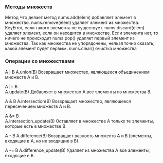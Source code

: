 ### Методы множеств

Метод                       Что делает метод
nums.add(elem)              добавляет элемент в множество.
nums.remove(elem)           удаляет элемент из множества. KeyError, если такого элемента не существует.
nums.discard(elem)          удаляет элемент, если он находится в множестве. Если элемента нет, то ничего не происходит
nums.pop()                  удаляет первый элемент из множества. Так как множества не упорядочены, нельзя точно сказать,
                            какой элемент будет первым.
nums.clear()                очистка множества

### Операции со множествами
A | B
A.union(B)                  Возвращает множество, являющееся объединением множеств A и B.

A |= B                  
A.update(B)                 Добавляет в множество A все элементы из множества B.

A & B
A.intersection(B)           Возвращает множество, являющееся пересечением множеств A и B.

A &= B                  
A.intersection_update(B)    Оставляет в множестве A только те элементы, которые есть в множестве B.

A - B
A.difference(B)             Возвращает разность множеств A и B (элементы, входящие в A, но не входящие в B).

A -= B
A.difference_update(B)      Удаляет из множества A все элементы, входящие в B.